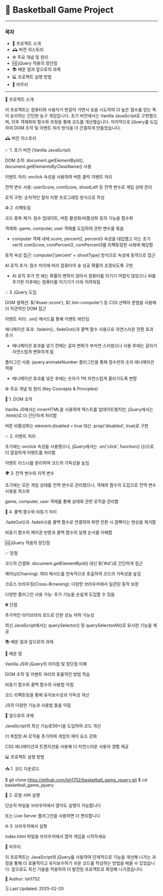 # 🏀 Basketball Game Project 

---
### 목차
- 📖 프로젝트 소개
- 🕰️ 버전 히스토리
- ⚙️ 주요 개념 및 원리
- 🆚 jQuery 적용의 장단점
- 📚 배운 점과 앞으로의 과제
- 💻 프로젝트 실행 방법
- 🏁 마무리
---

📖 프로젝트 소개

이 프로젝트는 컴퓨터와 사용자가 번갈아 가면서 슛을 시도하여 더 높은 점수를 얻는 쪽이 승리하는 간단한 농구 게임입니다. 초기 버전에서는 Vanilla JavaScript로 구현했으며, 이후 객체화와 함수화 과정을 통해 코드를 개선했습니다. 마지막으로 jQuery를 도입하여 DOM 조작 및 이벤트 처리 방식을 더 간결하게 만들었습니다.

🕰️ 버전 히스토리

✅ 1. 초기 버전 (Vanilla JavaScript)

DOM 조작: document.getElementById(), document.getElementsByClassName() 사용

이벤트 처리: onclick 속성을 사용하여 버튼 클릭 이벤트 처리

전역 변수 사용: userScore, comScore, shootLeft 등 전역 변수로 게임 상태 관리

로직 구현: 순차적인 절차 지향 프로그래밍 방식으로 작성

♻️ 2. 리팩토링

코드 중복 제거: 점수 업데이트, 버튼 활성화/비활성화 등의 기능을 함수화

객체화: game, computer, user 객체를 도입하여 관련 변수를 묶음
- computer 객체 내에 score, percent2, percent3 속성을 대입했고 이는 초기 ver의 comScore, comPercent2, comPercent3를 리팩토링한 사례에 해당함

동적 속성 접근: computer['percent' + shootType] 방식으로 속성에 동적으로 접근

AI 로직 추가: 점수 차이에 따라 컴퓨터의 슛 성공 확률이 조정되도록 구현
- AI 로직 추가 전 에는 확률이 변하지 않아서 컴퓨터를 이기기 어렵지 않았으나 AI를 추가한 이후에는 컴퓨터를 이기기가 더욱 어려워짐

💡 3. jQuery 도입

DOM 셀렉션: $('#user-score'), $('.btn-computer') 등 CSS 선택자 문법을 사용해 더 직관적인 DOM 접근

이벤트 처리: .on() 메서드를 통해 이벤트 바인딩

애니메이션 효과: .fadeIn(), .fadeOut()과 콜백 함수 사용으로 자연스러운 전환 효과 추가
- 애니메이션 효과를 넣기 전에는 글자 변화가 부자연 스러웠으나 사용 후에는 글자가 자연스럽게 변화하게 됨

플러그인 사용: jquery.animateNumber 플러그인을 통해 점수판의 숫자 애니메이션 적용
- 애니메이션 효과를 넣은 후에는 숫자가 1씩 자연스럽게 올라가도록 변함

⚙️ 주요 개념 및 원리 (Key Concepts & Principles)

📌 1. DOM 조작

Vanilla JS에서는 innerHTML을 사용하여 텍스트를 업데이트했지만, jQuery에서는 .html()로 더 간단하게 처리함

버튼 비활성화는 element.disabled = true 대신 .prop('disabled', true)로 구현

💥 2. 이벤트 처리

초기에는 onclick 속성을 사용했으나, jQuery에서는 .on('click', function() {})으로 더 깔끔하게 이벤트를 처리함

이벤트 리스너를 분리하여 코드의 가독성을 높임

🌍 3. 전역 변수와 지역 변수

초기에는 모든 게임 상태를 전역 변수로 관리했으나, 객체와 함수의 도입으로 전역 변수 사용을 최소화

game, computer, user 객체를 통해 상태와 관련 로직을 관리함

🔁 4. 콜백 함수와 비동기 처리

.fadeOut()과 .fadeIn()을 콜백 함수로 연결하여 화면 전환 시 깜빡이는 현상을 제거함

비동기 함수의 제어권 반환과 콜백 함수의 실행 순서를 이해함

🆚 jQuery 적용의 장단점

✅ 장점

코드의 간결화: document.getElementById() 대신 $('#id')로 간단하게 접근

체이닝(Chaining): 여러 메서드를 연속적으로 호출하여 코드의 가독성을 높임

크로스 브라우징(Cross-Browsing): 다양한 브라우저에서 일관된 동작 보장

다양한 플러그인 사용 가능: 추가 기능을 손쉽게 도입할 수 있음

❌ 단점

추가적인 라이브러리 로드로 인한 성능 저하 가능성

최신 JavaScript에서는 querySelector() 및 querySelectorAll()로 유사한 기능을 제공

📚 배운 점과 앞으로의 과제

🎯 배운 점

Vanilla JS와 jQuery의 차이점 및 장단점 이해

DOM 조작 및 이벤트 처리의 효율적인 방법 학습

비동기 함수와 콜백 함수의 사용법 익힘

코드 리팩토링을 통해 유지보수성과 가독성 개선

JS의 다양한 기능과 사용법 들을 익힘

🚀 앞으로의 과제

JavaScript의 최신 기능(ES6+)을 도입하여 코드 개선

더 복잡한 AI 로직을 추가하여 게임의 재미 요소 강화

CSS 애니메이션과 트랜지션을 사용해 더 자연스러운 사용자 경험 제공

💻 프로젝트 실행 방법

📥 1. 코드 다운로드

$ git clone https://github.com/lsh1752/basketball_game_jquery.git
$ cd basketball_game_jquery

🚀 2. 로컬 서버 실행

단순히 파일을 브라우저에서 열어도 실행이 가능합니다

또는 Live Server 플러그인을 사용하면 더 편리합니다

🌐 3. 브라우저에서 실행

index.html 파일을 브라우저에서 열어 게임을 시작하세요

🏁 마무리

이 프로젝트는 JavaScript와 jQuery를 사용하여 단계적으로 기능을 개선해 나가는 과정을 통해 더 효율적이고 유지보수하기 쉬운 코드를 작성하는 방법을 배울 수 있었습니다. 앞으로도 최신 기술을 적용하여 더 발전된 프로젝트로 확장해 나가겠습니다.

👤 Author: lsh1752

🗓️ Last Updated: 2025-02-20